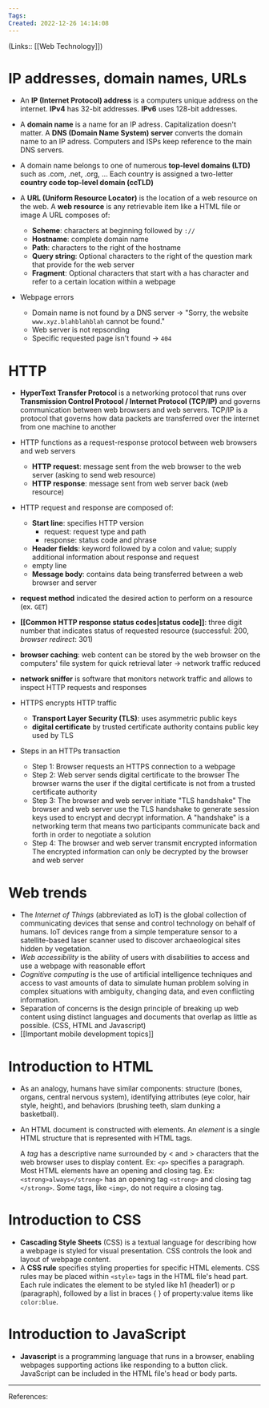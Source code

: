 ```yaml
---
Tags: 
Created: 2022-12-26 14:14:08
---
```

(Links:: [[Web Technology]])
# IP addresses, domain names, URLs
- An **IP (Internet Protocol) address** is a computers unique address on the internet. **IPv4** has 32-bit addresses. **IPv6** uses 128-bit addresses.

- A **domain name** is a name for an IP adress. Capitalization doesn't matter. A **DNS (Domain Name System) server** converts the domain name to an IP adress. Computers and ISPs keep reference to the main DNS servers.

- A domain name belongs to one of numerous  **top-level domains (LTD)** such as .com, .net, .org, ... Each country is assigned a two-letter **country code top-level domain (ccTLD)**

- A **URL (Uniform Resource Locator)** is the location of a web resource on the web. A **web resource** is any retrievable item like a HTML file or image
  A URL composes of:
	- **Scheme**: characters at beginning followed by `://`
	- **Hostname**: complete domain name
	- **Path**: characters to the right of the hostname
	- **Query string**: Optional characters to the right of the question mark that provide for the web server
	- **Fragment**: Optional characters that start with a has character and refer to a certain location within a webpage

- Webpage errors
	- Domain name is not found by a DNS server -> "Sorry, the website `www.xyz.blahblahblah` cannot be found."
	- Web server is not repsonding
	- Specific requested page isn't found -> `404`
 
# HTTP
- **HyperText Transfer Protocol** is a networking protocol that runs over **Transmission Control Protocol / Internet Protocol (TCP/IP)** and governs communication between web browsers and web servers. TCP/IP is a protocol that governs how data packets are transferred over the internet from one machine to another
- HTTP functions as a request-response protocol between web browsers and web servers
	- **HTTP request**: message sent from the web browser to the web server (asking to send web resource)
	- **HTTP response**: message sent from web server back (web resource)

- HTTP request and response are composed of:
	- **Start line**: specifies HTTP version
		- request: request type and path
		- response: status code and phrase
	- **Header fields**: keyword followed by a colon and value; supply additional information about response and request
	- empty line
	- **Message body**: contains data being transferred between a web browser and server

- **request method** indicated the desired action to perform on a resource (ex. `GET`)
- **[[Common HTTP response status codes|status code]]**: three digit number that indicates status of requested resource (successful: 200, *browser redirect*: 301) 
 - **browser caching**: web content can be stored by the web browser on the computers' file system for quick retrieval later -> network traffic reduced
 - **network sniffer** is software that monitors network traffic and allows to inspect HTTP requests and responses
 - HTTPS encrypts HTTP traffic
	 - **Transport Layer Security (TLS)**: uses asymmetric public keys
	 - **digital certificate** by trusted certificate authority contains public key used by TLS
- Steps in an HTTPs transaction
	- Step 1: Browser requests an HTTPS connection to a webpage
	- Step 2: Web server sends digital certificate to the browser
	  The browser warns the user if the digital certificate is not from a trusted certificate authority
	- Step 3: The browser and web server initiate "TLS handshake"
	  The browser and web server use the TLS handshake to generate session keys used to encrypt and decrypt information. A "handshake" is a networking term that means two participants communicate back and forth in order to negotiate a solution
	- Step 4: The browser and web server transmit encrypted information
	  The encrypted information can only be decrypted by the browser and web server
# Web trends
- The *Internet of Things* (abbreviated as IoT) is the global collection of communicating devices that sense and control technology on behalf of humans. IoT devices range from a simple temperature sensor to a satellite-based laser scanner used to discover archaeological sites hidden by vegetation.
- *Web accessibility* is the ability of users with disabilities to access and use a webpage with reasonable effort
- *Cognitive computing* is the use of artificial intelligence techniques and access to vast amounts of data to simulate human problem solving in complex situations with ambiguity, changing data, and even conflicting information. 
- Separation of concerns is the design principle of breaking up web content using distinct languages and documents that overlap as little as possible. (CSS, HTML and Javascript)
- [[Important mobile development topics]]
# Introduction to HTML
- As an analogy, humans have similar components: structure (bones, organs, central nervous system), identifying attributes (eye color, hair style, height), and behaviors (brushing teeth, slam dunking a basketball).
- An HTML document is constructed with elements. An *element* is a single HTML structure that is represented with HTML tags.
  
  A *tag* has a descriptive name surrounded by < and > characters that the web browser uses to display content. Ex: `<p>` specifies a paragraph. Most HTML elements have an opening and closing tag. Ex: `<strong>always</strong>` has an opening tag `<strong>` and closing tag `</strong>`. Some tags, like `<img>`, do not require a closing tag.
# Introduction to CSS
- **Cascading Style Sheets** (CSS) is a textual language for describing how a webpage is styled for visual presentation. CSS controls the look and layout of webpage content.
- A **CSS rule** specifies styling properties for specific HTML elements. CSS rules may be placed within `<style>` tags in the HTML file's head part. Each rule indicates the element to be styled like h1 (header1) or p (paragraph), followed by a list in braces { } of property:value items like `color:blue`.
# Introduction to JavaScript
- **Javascript** is a programming language that runs in a browser, enabling webpages supporting actions like responding to a button click. JavaScript can be included in the HTML file's head or body parts.

---
References: